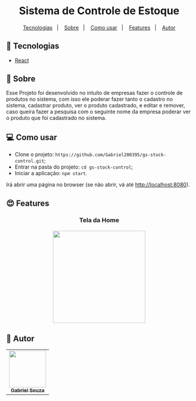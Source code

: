 <h1 align="center">Sistema de Controle de Estoque</h1>
<h4 align="center">
</h4>

<p align="center">
  <a href="#tecnologias">Tecnologias</a>&nbsp;&nbsp;&nbsp;|&nbsp;&nbsp;&nbsp;
  <a href="#page_facing_up-sobre">Sobre</a>&nbsp;&nbsp;&nbsp;|&nbsp;&nbsp;&nbsp;
  <a href="#-como-usar">Como usar</a>&nbsp;&nbsp;&nbsp;|&nbsp;&nbsp;&nbsp;
  <a href="#features">Features</a>&nbsp;&nbsp;&nbsp;|&nbsp;&nbsp;&nbsp;
  <a href="#pencil-autor">Autor</a>
</p>

## :wrench: Tecnologias

<!--EXEMPLO:-->
- [React](https://pt-br.reactjs.org/)

## :page_facing_up: Sobre


Esse Projeto foi desenvolvido no intuito de empresas fazer o controle de produtos no sistema, com isso ele poderar fazer
tanto o cadastro no sistema, cadastrar produto, ver o produto cadastrado, e editar e remover, caso queira fazer a pesquisa com o seguinte
nome da empresa  poderar ver o produto que foi cadastrado no sistema. 


## 💻 Como usar

- Clone o projeto: `https://github.com/Gabriel200395/gs-stock-control.git`;
- Entrar na pasta do projeto: `cd gs-stock-control`;
- Iniciar a aplicação: `npm start`.

Irá abrir uma página no browser (se não abrir, vá até [http://localhost:8080](http://localhost:8080/)).

## :heart_eyes: Features

<h3 align="center"> Tela da Home </h3>
<h4 align="center">
  <img src="./public/IMG/control.jpeg"  widht="250" height="250" /><br>
</h4>

## :pencil: Autor

<table>
  <tr>
    <td align="center"><a href="https://github.com/Lukazovic"><img src="https://avatars2.githubusercontent.com/u/68435908?s=400&u=9cbee30d93471534b2bd12a6364edd45e618b923&v=4" width="100px;" alt=""/><br /><sub><b>Gabriel Souza</b></sub></a><br /></td>
  <tr>
</table>
